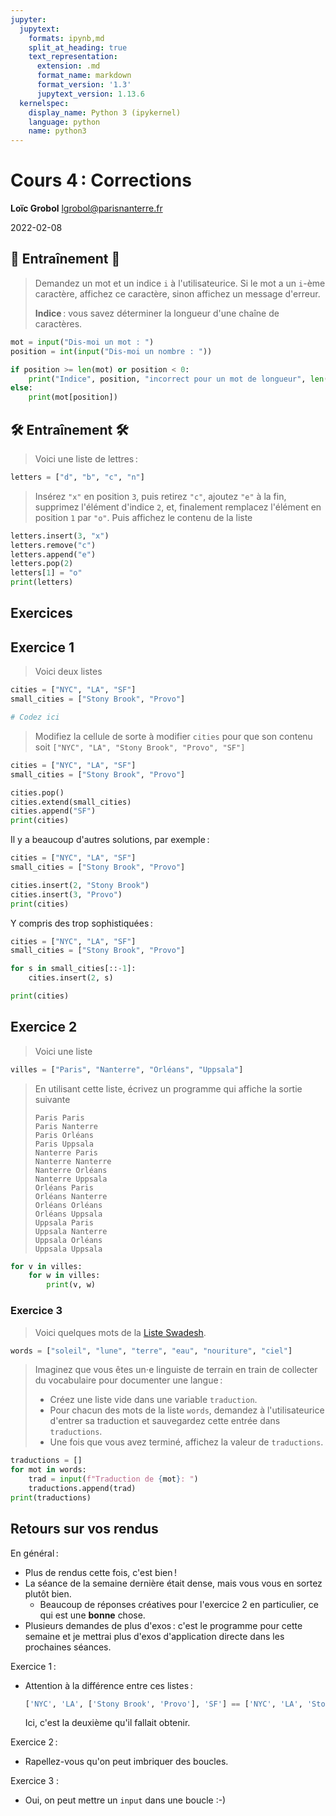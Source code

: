 ```yaml
---
jupyter:
  jupytext:
    formats: ipynb,md
    split_at_heading: true
    text_representation:
      extension: .md
      format_name: markdown
      format_version: '1.3'
      jupytext_version: 1.13.6
  kernelspec:
    display_name: Python 3 (ipykernel)
    language: python
    name: python3
---
```


<!-- LTeX: language=fr -->
<!-- #region slideshow={"slide_type": "slide"} -->
Cours 4 : Corrections
=========================================

**Loïc Grobol** [<lgrobol@parisnanterre.fr>](mailto:lgrobol@parisnanterre.fr)

2022-02-08
<!-- #endregion -->

## 🔭 Entraînement 🔭

> Demandez un mot et un indice `i` à l'utilisateurice. Si le mot a un `i`-ème caractère, affichez ce
> caractère, sinon affichez un message d'erreur.
>
> **Indice** : vous savez déterminer la longueur d'une chaîne de caractères.


```python tags=["skip-execution"]
mot = input("Dis-moi un mot : ")
position = int(input("Dis-moi un nombre : "))

if position >= len(mot) or position < 0:
    print("Indice", position, "incorrect pour un mot de longueur", len(mot))
else:
    print(mot[position])
```

## 🛠️ Entraînement 🛠️

> Voici une liste de lettres :

```python
letters = ["d", "b", "c", "n"]
```

> Insérez `"x"` en position `3`, puis retirez `"c"`, ajoutez `"e"` à la fin, supprimez l'élément
> d'indice `2`, et, finalement remplacez l'élément en position `1` par `"o"`. Puis affichez le
> contenu de la liste

```python
letters.insert(3, "x")
letters.remove("c")
letters.append("e")
letters.pop(2)
letters[1] = "o"
print(letters)
```

## Exercices

## Exercice 1

> Voici deux listes

```python
cities = ["NYC", "LA", "SF"]
small_cities = ["Stony Brook", "Provo"]

# Codez ici
```

> Modifiez la cellule de sorte à modifier `cities` pour que son contenu soit `["NYC", "LA",
> "Stony Brook", "Provo", "SF"]`

```python
cities = ["NYC", "LA", "SF"]
small_cities = ["Stony Brook", "Provo"]

cities.pop()
cities.extend(small_cities)
cities.append("SF")
print(cities)
```

Il y a beaucoup d'autres solutions, par exemple :

```python
cities = ["NYC", "LA", "SF"]
small_cities = ["Stony Brook", "Provo"]

cities.insert(2, "Stony Brook")
cities.insert(3, "Provo")
print(cities)
```

Y compris des trop sophistiquées :

```python
cities = ["NYC", "LA", "SF"]
small_cities = ["Stony Brook", "Provo"]

for s in small_cities[::-1]:
    cities.insert(2, s)

print(cities)
```

## Exercice 2

> Voici une liste

```python
villes = ["Paris", "Nanterre", "Orléans", "Uppsala"]
```

> En utilisant cette liste, écrivez un programme qui affiche la sortie suivante
>
> ```text
> Paris Paris
> Paris Nanterre
> Paris Orléans
> Paris Uppsala
> Nanterre Paris
> Nanterre Nanterre
> Nanterre Orléans
> Nanterre Uppsala
> Orléans Paris
> Orléans Nanterre
> Orléans Orléans
> Orléans Uppsala
> Uppsala Paris
> Uppsala Nanterre
> Uppsala Orléans
> Uppsala Uppsala
> ```

```python
for v in villes:
    for w in villes:
        print(v, w)
```

### Exercice 3

> Voici quelques mots de la [Liste Swadesh](https://fr.wikipedia.org/wiki/Liste_Swadesh).

```python
words = ["soleil", "lune", "terre", "eau", "nouriture", "ciel"]
```

> Imaginez que vous êtes un⋅e linguiste de terrain en train de collecter du vocabulaire pour
> documenter une langue :
> 
> - Créez une liste vide dans une variable `traduction`.
> - Pour chacun des mots de la liste `words`, demandez à l'utilisateurice d'entrer sa traduction et
>   sauvegardez cette entrée dans `traductions`.
> - Une fois que vous avez terminé, affichez la valeur de `traductions`.

```python tags=["skip-execution"]
traductions = []
for mot in words:
    trad = input(f"Traduction de {mot}: ")
    traductions.append(trad)
print(traductions)
```

## Retours sur vos rendus

En général :

- Plus de rendus cette fois, c'est bien !
- La séance de la semaine dernière était dense, mais vous vous en sortez plutôt bien.
  - Beaucoup de réponses créatives pour l'exercice 2 en particulier, ce qui est une **bonne** chose.
- Plusieurs demandes de plus d'exos : c'est le programme pour cette semaine et je mettrai plus
  d'exos d'application directe dans les prochaines séances.

Exercice 1 :

- Attention à la différence entre ces listes :

  ```python
  ['NYC', 'LA', ['Stony Brook', 'Provo'], 'SF'] == ['NYC', 'LA', 'Stony Brook', 'Provo', 'SF']
  ```

  Ici, c'est la deuxième qu'il fallait obtenir.

Exercice 2 :

- Rapellez-vous qu'on peut imbriquer des boucles.

Exercice 3 :

- Oui, on peut mettre un `input` dans une boucle :-)